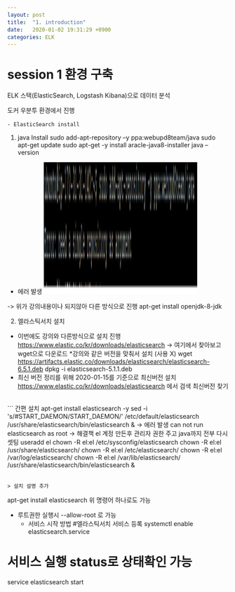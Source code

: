 ```yaml
---
layout: post
title:  "1. introduction"
date:   2020-01-02 19:31:29 +0900
categories: ELK
---
```


# session 1 환경 구축

ELK 스택(ElasticSearch, Logstash Kibana)으로 데이터 분석

도커 우분투 환경에서 진행

	- ElasticSearch install
1. java Install
sudo add-apt-repository –y ppa:webupd8team/java
sudo apt-get update
sudo apt-get -y install aracle-java8-installer
java –version
* 에러 발생 
<img src="./pic/error1.PNG" width="350px" height="300px"></img> <br>

-> 위가 강의내용이나 되지않아 다른 방식으로 진행
apt-get install openjdk-8-jdk

2. 엘라스틱서치 설치 
* 이번에도 강의와 다른방식으로 설치 진행
https://www.elastic.co/kr/downloads/elasticsearch -> 여기에서 찾아보고 wget으로 다운로드
*강의와 같은 버전을 맞춰서 설치 (사용 X)
wget https://artifacts.elastic.co/downloads/elasticsearch/elasticsearch-6.5.1.deb
dpkg -i elasticsearch-5.1.1.deb
* 최신 버전 정리를 위해 2020-01-15를 기준으로 최신버전 설치 
https://www.elastic.co/kr/downloads/elasticsearch 에서 검색 최신버전 찾기 <br>
<br>
```
간편 설치 
apt-get install elasticsearch -y
sed -i 's/#START_DAEMON/START_DAEMON/' /etc/default/elasticsearch
/usr/share/elasticsearch/bin/elasticsearch &
-> 에러 발생
can not run elasticsearch as root
-> 해결책 el 계정 만든후 관리자 권한 주고 java까지 전부 다시 셋팅
useradd el
chown -R el:el /etc/sysconfig/elasticsearch
chown -R el:el /usr/share/elasticsearch/
chown -R  el:el  /etc/elasticsearch/
chown -R  el:el /var/log/elasticsearch/
chown -R  el:el /var/lib/elasticsearch/
/usr/share/elasticsearch/bin/elasticsearch &

```

> 설치 설명 추가
```
apt-get install elasticsearch
위 명령어 하나로도 가능 
+ 루트권한 실행시 --allow-root 로 가능
    - 서비스 시작 방법
#엘라스틱서치 서비스 등록
systemctl enable elasticsearch.service
# 서비스 실행 status로 상태확인 가능
service elasticsearch start
```


